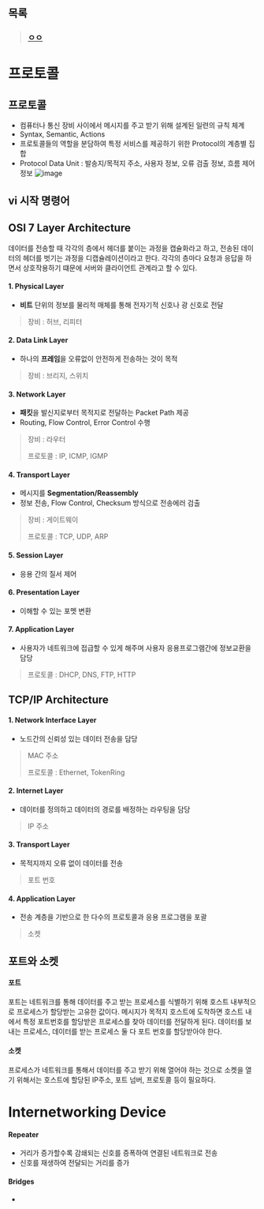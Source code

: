 ## 목록
> ### [ㅇㅇ](#vi-시작-)

프로토콜
======

## 프로토콜
* 컴퓨터나 통신 장비 사이에서 메시지를 주고 받기 위해 설계된 일련의 규칙 체계
* Syntax, Semantic, Actions
* 프로토콜들의 역할을 분담하여 특정 서비스를 제공하기 위한 Protocol의 계층별 집합 
* Protocol Data Unit : 발송지/목적지 주소, 사용자 정보, 오류 검출 정보, 흐름 제어 정보
![image](https://user-images.githubusercontent.com/64197428/126431981-3f6acb48-fee7-4f79-9bd8-8dcfd17e4e43.png)
## vi 시작 명령어

## OSI 7 Layer Architecture
데이터를 전송할 때 각각의 층에서 헤더를 붙이는 과정을 캡슐화라고 하고, 전송된 데이터의 헤더를 벗기는 과정을 디캡슐레이션이라고 한다. 각각의 층마다 요청과 응답을 하면서 상호작용하기 떄문에 서버와 클라이언트 관계라고 할 수 있다. 
#### 1. Physical Layer
* **비트** 단위의 정보를 물리적 매체를 통해 전자기적 신호나 광 신호로 전달
> 장비 : 허브, 리피터
#### 2. Data Link Layer
* 하나의 **프레임**을 오류없이 안전하게 전송하는 것이 목적
> 장비 : 브리지, 스위치
#### 3. Network Layer
* **패킷**을 발신지로부터 목적지로 전달하는 Packet Path 제공
* Routing, Flow Control, Error Control 수행
> 장비 : 라우터
> 
> 프로토콜 : IP, ICMP, IGMP
#### 4. Transport Layer
* 메시지를 **Segmentation/Reassembly**
* 정보 전송, Flow Control, Checksum 방식으로 전송에러 검출
> 장비 : 게이트웨이
> 
> 프로토콜 : TCP, UDP, ARP
#### 5. Session Layer
* 응용 간의 질서 제어
#### 6. Presentation Layer
* 이해할 수 있는 포멧 변환
#### 7. Application Layer
* 사용자가 네트워크에 접급할 수 있게 해주며 사용자 응용프로그램간에 정보교환을 담당
> 프로토콜 : DHCP, DNS, FTP, HTTP
## TCP/IP Architecture
#### 1. Network Interface Layer
* 노드간의 신뢰성 있는 데이터 전송을 담당
> MAC 주소
>
> 프로토콜 : Ethernet, TokenRing
#### 2. Internet Layer
* 데이터를 정의하고 데이터의 경로를 배정하는 라우팅을 담당
> IP 주소
#### 3. Transport Layer
* 목적지까지 오류 없이 데이터를 전송
> 포트 번호
#### 4. Application Layer
* 전송 계층을 기반으로 한 다수의 프로토콜과 응용 프로그램을 포괄
> 소켓

## 포트와 소켓
#### 포트
포트는 네트워크를 통해 데이터를 주고 받는 프로세스를 식별하기 위해 호스트 내부적으로 프로세스가 할당받는 고유한 값이다. 메시지가 목적지 호스트에 도착하면 호스트 내에서 특정 포트번호를 할당받은 프로세스를 찾아 데이터를 전달하게 된다. 데이터를 보내는 프로세스, 데이터를 받는 프로세스 둘 다 포트 번호를 할당받아야 한다.
#### 소켓
프로세스가 네트워크를 통해서 데이터를 주고 받기 위해 열어야 하는 것으로 소켓을 열기 위해서는 호스트에 할당된 IP주소, 포트 넘버, 프로토콜 등이 필요하다. 

Internetworking Device
=====================
#### Repeater
* 거리가 증가할수록 감쇄되는 신호를 증폭하여 연결된 네트워크로 전송
* 신호를 재생하여 전달되는 거리를 증가
#### Bridges
* 
